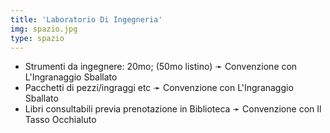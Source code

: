 ```yaml
---
title: 'Laboratorio Di Ingegneria'
img: spazio.jpg
type: spazio
---
```


- Strumenti da ingegnere: 20mo; (50mo listino) ➛ Convenzione con L'Ingranaggio Sballato
- Pacchetti di pezzi/ingraggi etc ➛ Convenzione con L'Ingranaggio Sballato
- Libri consultabili previa prenotazione in Biblioteca ➛ Convenzione con Il Tasso Occhialuto
